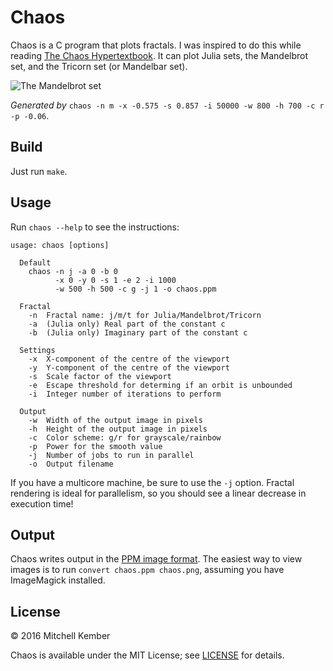 # Chaos

Chaos is a C program that plots fractals. I was inspired to do this while reading [The Chaos Hypertextbook][ht]. It can plot Julia sets, the Mandelbrot set, and the Tricorn set (or Mandelbar set).

![The Mandelbrot set](http://i.imgur.com/UVuWeQj.jpg)

_Generated by_ `chaos -n m -x -0.575 -s 0.857 -i 50000 -w 800 -h 700 -c r -p -0.06`.

[ht]: http://hypertextbook.com/chaos/
[ppm]: http://netpbm.sourceforge.net/doc/ppm.html

## Build

Just run `make`.

## Usage

Run `chaos --help` to see the instructions:

```
usage: chaos [options]

  Default
    chaos -n j -a 0 -b 0
          -x 0 -y 0 -s 1 -e 2 -i 1000
          -w 500 -h 500 -c g -j 1 -o chaos.ppm

  Fractal
    -n  Fractal name: j/m/t for Julia/Mandelbrot/Tricorn
    -a  (Julia only) Real part of the constant c
    -b  (Julia only) Imaginary part of the constant c

  Settings
    -x  X-component of the centre of the viewport
    -y  Y-component of the centre of the viewport
    -s  Scale factor of the viewport
    -e  Escape threshold for determing if an orbit is unbounded
    -i  Integer number of iterations to perform

  Output
    -w  Width of the output image in pixels
    -h  Height of the output image in pixels
    -c  Color scheme: g/r for grayscale/rainbow
    -p  Power for the smooth value
    -j  Number of jobs to run in parallel
    -o  Output filename
```

If you have a multicore machine, be sure to use the `-j` option. Fractal rendering is ideal for parallelism, so you should see a linear decrease in execution time!

## Output

Chaos writes output in the [PPM image format][ppm]. The easiest way to view images is to run `convert chaos.ppm chaos.png`, assuming you have ImageMagick installed.

## License

© 2016 Mitchell Kember

Chaos is available under the MIT License; see [LICENSE](LICENSE.md) for details.
